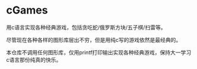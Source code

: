 # cGames
用c语言实现各种经典游戏，包括贪吃蛇/俄罗斯方块/五子棋/扫雷等。

尽管现在各种各样的图形库层出不穷，但是用纯c写的游戏依然是最经典的。

本仓库不调用任何图形库，仅用printf打印输出实现各种经典游戏，保持大一学习c语言那份纯真的快乐。
